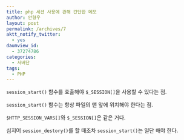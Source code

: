 ```yaml
---
title: php 세션 사용에 관해 간단한 메모
author: 안형우
layout: post
permalink: /archives/7
aktt_notify_twitter:
  - yes
daumview_id:
  - 37274786
categories:
  - 서버단
tags:
  - PHP
---
```

`session_start()` 함수를 호출해야 `$_SESSION[]`을 사용할 수 있다는 점.

`session_start()` 함수는 항상 파일의 맨 앞에 위치해야 한다는 점.

`$HTTP_SESSION_VARS[]`와 `$_SESSION[]`은 같은 거다.

심지어 `session_destory()`를 할 때조차 `session_start()`는 일단 해야 한다.